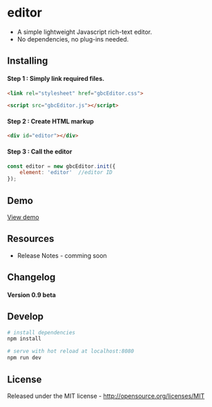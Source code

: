 # editor

* A simple lightweight Javascript rich-text editor.
* No dependencies, no plug-ins needed.



## Installing

#### Step 1 : Simply link required files.

```html
<link rel="stylesheet" href="gbcEditor.css">
```

```html
<script src="gbcEditor.js"></script>
```



#### Step 2 : Create HTML markup

```html
<div id="editor"></div>
```



#### Step 3 : Call the editor

```javascript
const editor = new gbcEditor.init({
    element: 'editor'  //editor ID
});
```



## Demo

[View demo](http://sungkyu.me/editor/)



## Resources

- Release Notes - comming soon



## Changelog

#### Version 0.9 beta



## Develop

```bash
# install dependencies
npm install

# serve with hot reload at localhost:8080
npm run dev
```



## License

Released under the MIT license - http://opensource.org/licenses/MIT

